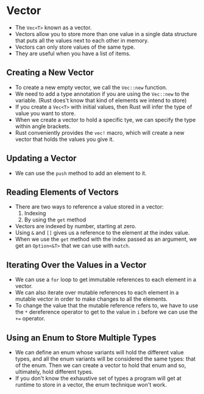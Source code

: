 # Vector

- The `Vec<T>` known as a vector.
- Vectors allow you to store more than one value in a single data structure that puts all the values next to each other in memory.
- Vectors can only store values of the same type.
- They are useful when you have a list of items.

## Creating a New Vector

- To create a new empty vector, we call the `Vec::new` function.
- We need to add a type annotation if you are using the `Vec::new` to the variable. (Rust does't know that kind of elements we intend to store)
- If you create a `Vec<T>` with initial values, then Rust will infer the type of value you want to store.
- When we create a vector to hold a specific tye, we can specify the type within angle brackets.
- Rust conveniently provides the `vec!` macro, which will create a new vector that holds the values you give it.

## Updating a Vector

- We can use the `push` method to add an element to it.

## Reading Elements of Vectors

- There are two ways to reference a value stored in a vector:
  1. Indexing
  2. By using the `get` method
- Vectors are indexed by number, starting at zero.
- Using `&` and `[]` gives us a reference to the element at the index value.
- When we use the `get` method with the index passed as an argument, we get an `Option<&T>` that we can use with `match`.

## Iterating Over the Values in a Vector

- We can use a `for` loop to get immutable references to each element in a vector.
- We can also iterate over mutable references to each element in a mutable vector in order to make changes to all the elements.
- To change the value that the mutable reference refers to, we have to use the `*` dereference operator to get to the value in `i` before we can use the `+=` operator.

## Using an Enum to Store Multiple Types

- We can define an enum whose variants will hold the different value types, and all the enum variants will be considered the same types: that of the enum. Then we can create a vector to hold that enum and so, ultimately, hold different types.
- If you don't know the exhaustive set of types a program will get at runtime to store in a vector, the enum technique won't work.
